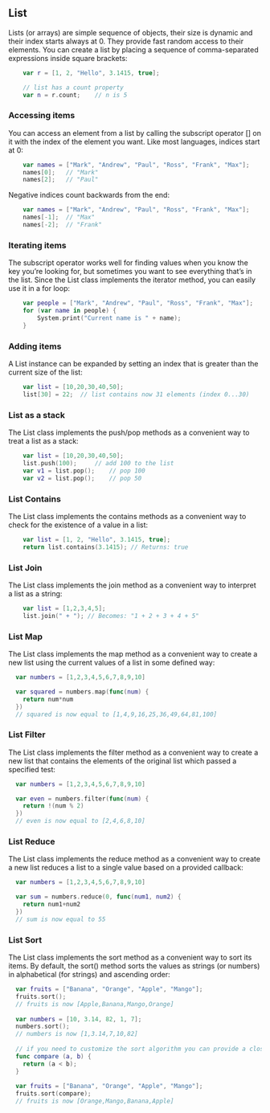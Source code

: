 ## List

Lists (or arrays) are simple sequence of objects, their size is dynamic and their index starts always at 0. They provide fast random access to their elements. You can create a list by placing a sequence of comma-separated expressions inside square brackets:

```swift
	var r = [1, 2, "Hello", 3.1415, true];

	// list has a count property
	var n = r.count;	// n is 5
```

### Accessing items
You can access an element from a list by calling the subscript operator [] on it with the index of the element you want. Like most languages, indices start at 0:
			
```swift
	var names = ["Mark", "Andrew", "Paul", "Ross", "Frank", "Max"];
	names[0];	// "Mark"
	names[2];	// "Paul"
```

Negative indices count backwards from the end:
```swift
	var names = ["Mark", "Andrew", "Paul", "Ross", "Frank", "Max"];
	names[-1];	// "Max"
	names[-2];	// "Frank"
```

### Iterating items
The subscript operator works well for finding values when you know the key you’re looking for, but sometimes you want to see everything that’s in the list. Since the List class implements the iterator method, you can easily use it in a for loop:
```swift
	var people = ["Mark", "Andrew", "Paul", "Ross", "Frank", "Max"];
	for (var name in people) {
		System.print("Current name is " + name);
	}
```

### Adding items
A List instance can be expanded by setting an index that is greater than the current size of the list:
```swift
	var list = [10,20,30,40,50];
	list[30] = 22;	// list contains now 31 elements (index 0...30)
```

### List as a stack
The List class implements the push/pop methods as a convenient way to treat a list as a stack:
```swift
	var list = [10,20,30,40,50];
	list.push(100);		// add 100 to the list
	var v1 = list.pop();	// pop 100
	var v2 = list.pop();	// pop 50
```

### List Contains
The List class implements the contains methods as a convenient way to check for the existence of a value in a list:
```swift
	var list = [1, 2, "Hello", 3.1415, true];
	return list.contains(3.1415); // Returns: true
```

### List Join
The List class implements the join method as a convenient way to interpret a list as a string:
```swift
	var list = [1,2,3,4,5];
	list.join(" + "); // Becomes: "1 + 2 + 3 + 4 + 5"
```

### List Map
The List class implements the map method as a convenient way to create a new list using the current values of a list in some defined way:
			
```swift
  var numbers = [1,2,3,4,5,6,7,8,9,10]

  var squared = numbers.map(func(num) {
    return num*num
  })
  // squared is now equal to [1,4,9,16,25,36,49,64,81,100]
```

### List Filter
The List class implements the filter method as a convenient way to create a new list that contains the elements of the original list which passed a specified test:
			
```swift
  var numbers = [1,2,3,4,5,6,7,8,9,10]

  var even = numbers.filter(func(num) {
    return !(num % 2)
  })
  // even is now equal to [2,4,6,8,10]
```

### List Reduce
The List class implements the reduce method as a convenient way to create a new list reduces a list to a single value based on a provided callback:
			
```swift
  var numbers = [1,2,3,4,5,6,7,8,9,10]

  var sum = numbers.reduce(0, func(num1, num2) {
    return num1+num2
  })
  // sum is now equal to 55
```

### List Sort
The List class implements the sort method as a convenient way to sort its items. By default, the sort() method sorts the values as strings (or numbers) in alphabetical (for strings) and ascending order:
			
```swift
  var fruits = ["Banana", "Orange", "Apple", "Mango"];
  fruits.sort();
  // fruits is now [Apple,Banana,Mango,Orange]
  
  var numbers = [10, 3.14, 82, 1, 7];
  numbers.sort();
  // numbers is now [1,3.14,7,10,82]
  
  // if you need to customize the sort algorithm you can provide a closure
  func compare (a, b) {
    return (a < b);
  }
  
  var fruits = ["Banana", "Orange", "Apple", "Mango"];
  fruits.sort(compare);
  // fruits is now [Orange,Mango,Banana,Apple]
  
```

